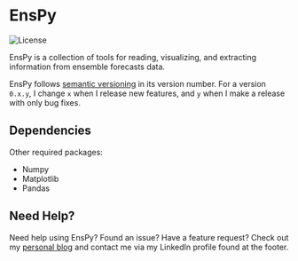 # EnsPy

![License](https://img.shields.io/pypi/l/metpy.svg)

EnsPy is a collection of tools for reading, visualizing, and extracting information from ensemble forecasts data.

EnsPy follows [semantic versioning](https://semver.org) in its version number. For a version `0.x.y`, I change `x` when I
release new features, and `y` when I make a release with only bug fixes.

Dependencies
------------
Other required packages:

- Numpy
- Matplotlib
- Pandas

Need Help?
----------
Need help using EnsPy? Found an issue? Have a feature request? Check out my
[personal blog](http://www.gboumis.com) and contact me via my LinkedIn profile found at the footer.

